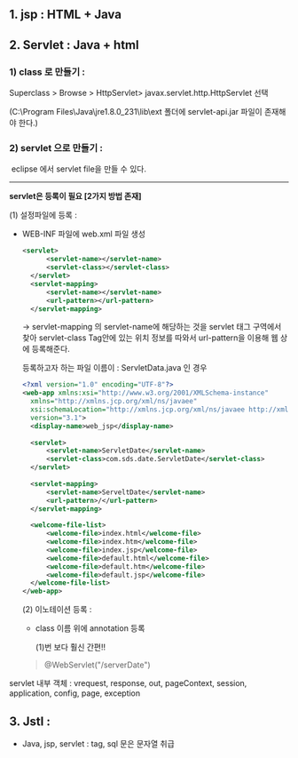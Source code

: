 ## 1. jsp : HTML + Java

## 2. Servlet : Java + html

  ### 1) class 로 만들기 : 

 Superclass > Browse > HttpServlet> javax.servlet.http.HttpServlet 선택

   (C:\Program Files\Java\jre1.8.0_231\lib\ext 폴더에 servlet-api.jar 파일이 존재해야 한다.)

###  2) servlet 으로 만들기 : 

​	eclipse 에서 servlet file을 만들 수 있다.

----

**servlet은 등록이 필요 [2가지 방법 존재]**

   (1) 설정파일에 등록 :  

- WEB-INF 파일에 web.xml 파일 생성

  ```xml
  <servlet>
  		<servlet-name></servlet-name>
  		<servlet-class></servlet-class>
  	</servlet>
  	<servlet-mapping>
  		<servlet-name></servlet-name>
  		<url-pattern></url-pattern>
  	</servlet-mapping>
  ```

  -> servlet-mapping 의 servlet-name에 해당하는 것을 servlet 태그 구역에서 찾아 servlet-class Tag안에 있는 위치 정보를 따와서 url-pattern을 이용해 웹 상에 등록해준다.

  등록하고자 하는 파일 이름이 : ServletData.java 인 경우 

  ```xml
  <?xml version="1.0" encoding="UTF-8"?>
  <web-app xmlns:xsi="http://www.w3.org/2001/XMLSchema-instance"
  	xmlns="http://xmlns.jcp.org/xml/ns/javaee"
  	xsi:schemaLocation="http://xmlns.jcp.org/xml/ns/javaee http://xmlns.jcp.org/xml/ns/javaee/web-app_3_1.xsd"
  	version="3.1">
  	<display-name>web_jsp</display-name>
  	
  	<servlet>
  		<servlet-name>ServletDate</servlet-name>
  		<servlet-class>com.sds.date.ServletDate</servlet-class>
  	</servlet>
  	
  	<servlet-mapping>
  		<servlet-name>ServeltDate</servlet-name>
  		<url-pattern>/</url-pattern>
  	</servlet-mapping>
  	
  	<welcome-file-list>
  		<welcome-file>index.html</welcome-file>
  		<welcome-file>index.htm</welcome-file>
  		<welcome-file>index.jsp</welcome-file>
  		<welcome-file>default.html</welcome-file>
  		<welcome-file>default.htm</welcome-file>
  		<welcome-file>default.jsp</welcome-file>
  	</welcome-file-list>
  </web-app>
  ```

  

   (2) 이노테이션 등록 :
  
  * class 이름 위에 annotation 등록
  
    (1)번 보다 훨신 간편!!
  
  > @WebServlet("/serverDate")

servlet 내부 객체 : vrequest, response, out, pageContext, session, application, config, page, exception

## 3. Jstl : 

- Java, jsp, servlet : tag, sql 문은 문자열 취급